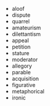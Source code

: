 - aloof
- dispute
- quarrel
- amateurism
- dilettantism
- appeal
- petition
- stature
- moderator
- allegory
- parable
- acquisition
- figurative
- metaphorical
- ironic
